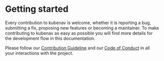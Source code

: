 # Getting started

Every contribution to kubenav is welcome, whether it is reporting a bug, submitting a fix, proposing new features or becoming a maintainer. To make contributing to kubenav as easy as possible you will find more details for the development flow in this documentation.

Please follow our [Contribution Guideline](https://github.com/kubenav/kubenav/blob/master/CONTRIBUTING.md) and our [Code of Conduct](https://github.com/kubenav/kubenav/blob/master/CODE_OF_CONDUCT.md) in all your interactions with the project.
